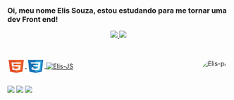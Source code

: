 ### Oi, meu nome Elis Souza, estou estudando para me tornar uma dev Front end!


<div align="center">
  <a href="https://github.com/elis-souza">
  <img height="160em" src="https://github-readme-stats.vercel.app/api?username=elis-souza&show_icons=true&theme=nightowl&include_all_commits=true&count_private=true"/>
  <img height="160em" src="https://github-readme-stats.vercel.app/api/top-langs/?username=elis-souza&layout=compact&langs_count=7&theme=nightowl"/>
</div>
  
  ##
  
<div style="display: inline_block"><br>
  <img align="center" alt="Elis-HTML" height="30" width="40" src="https://raw.githubusercontent.com/devicons/devicon/master/icons/html5/html5-original.svg">
  <img align="center" alt="Elis-CSS" height="30" width="40" src="https://raw.githubusercontent.com/devicons/devicon/master/icons/css3/css3-original.svg">
  <img align="center" alt="Elis-JS" height="30" width="40" src="https://cdn.jsdelivr.net/gh/devicons/devicon/icons/javascript/javascript-plain.svg" />
   <img align="right" alt="Elis-pic" height="150" style="border-radius:50px;" src="https://cdn.discordapp.com/attachments/650546203489992734/944005837721059338/elis-anime.gif">
  
</div>
  
  ##
  
 <div> 
    <a href="https://www.instagram.com/elis_css689" target="_blank"><img src="https://img.shields.io/badge/-Instagram-%23E4405F?style=for-the-badge&logo=instagram&logoColor=white" target="_blank"></a>
    <a href = "mailto:elissouza.artwork@gmail.com"><img src="https://img.shields.io/badge/-Gmail-%23333?style=for-the-badge&logo=gmail&logoColor=white" target="_blank"></a>
    <a href="https://www.linkedin.com/in/elis-souza-243a0582/" target="_blank"><img src="https://img.shields.io/badge/-LinkedIn-%230077B5?style=for-the-badge&logo=linkedin&logoColor=white" target="_blank"></a> 
 
 
</div>


<!--
**elis-souza/elis-souza** is a ✨ _special_ ✨ repository because its `README.md` (this file) appears on your GitHub profile.

Here are some ideas to get you started:

- 🔭 I’m currently working on ...
- 🌱 I’m currently learning ...
- 👯 I’m looking to collaborate on ...
- 🤔 I’m looking for help with ...
- 💬 Ask me about ...
- 📫 How to reach me: ...
- 😄 Pronouns: ...
- ⚡ Fun fact: ...
-->

